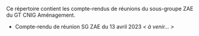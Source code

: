 
Ce répertoire contient les compte-rendus de réunions du sous-groupe ZAE du GT CNIG Aménagement.

- Compte-rendu de réunion SG ZAE du 13 avril 2023 *< à venir... >*
